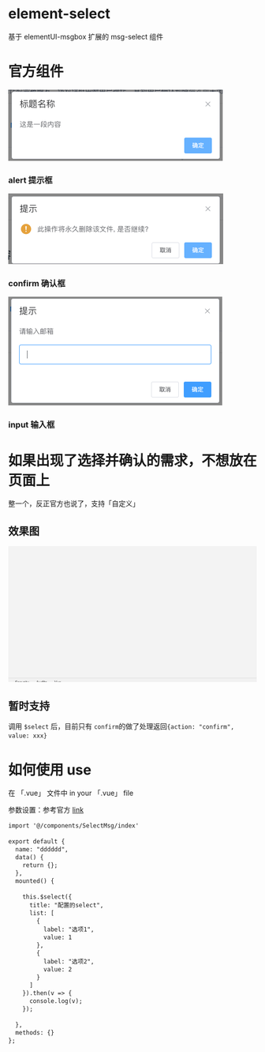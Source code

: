 # element-select
基于 elementUI-msgbox 扩展的 msg-select 组件

# 官方组件
![alert](https://github.com/liangminghaoAngus/element-select/blob/master/%24alert.png "alert")
### alert 提示框

![confirm](https://github.com/liangminghaoAngus/element-select/blob/master/%24confirm.png "confirm")
### confirm 确认框

![input](https://github.com/liangminghaoAngus/element-select/blob/master/%24input.png "input")
### input 输入框

# 如果出现了选择并确认的需求，不想放在页面上 
整一个，反正官方也说了，支持「自定义」

## 效果图
![show](https://github.com/liangminghaoAngus/element-select/blob/master/show.gif "show")

## 暂时支持
调用 ```$select``` 后，目前只有 ```confirm```的做了处理返回```{action: "confirm", value: xxx}```


# 如何使用 use
在 「.vue」 文件中 
in your 「.vue」 file

参数设置：参考官方
[link](https://element.eleme.cn/#/zh-CN/component/message-box#options "link")


```
import '@/components/SelectMsg/index'

export default {
  name: "dddddd",
  data() {
    return {};
  },
  mounted() {
  
    this.$select({
      title: "配置的select",
      list: [
        {
          label: "选项1",
          value: 1
        },
        {
          label: "选项2",
          value: 2
        }
      ]
    }).then(v => {
      console.log(v);
    });
    
  },
  methods: {}
};
```

